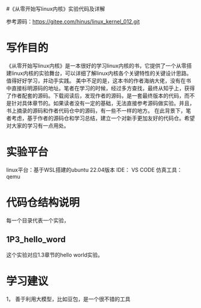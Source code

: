 
#《从零开始写linux内核》实验代码及详解

参考源码：https://gitee.com/hinus/linux_kernel_012.git

# 写作目的


  《从零开始写linux内核》是一本很好的学习linux内核的书，它提供了一个从零搭建linux内核的实验舞台，可以详细了解linux内核各个关键特性的关键设计思路。值得好好学习，并动手实践。
  美中不足的是，这本书的作者海纳大佬，没有在书中直接标明源码的地址。笔者在学习的时候，经过多方查找，最终从知乎上，获得了作者配套的源码。下载阅读后，发现作者的源码，是一套最终版本的代码，而不是针对具体章节的。如果读者没有一定的基础，无法直接参考源码做实验。并且，书上摘录的源码和作者代码仓中的源码，有一些不一样的地方。
  在此背景下，笔者考虑，基于作者的源码仓和学习总结，建立一个对新手更加友好的代码仓。希望对大家的学习有一点用处。

# 实验平台

linux平台：基于WSL搭建的ubuntu 22.04版本
IDE： VS CODE
仿真工具： qemu


# 代码仓结构说明
每一个目录代表一个实验，
 ## 1P3_hello_word
这个实验对应1.3章节的hello world实验。


# 学习建议

1， 善于利用大模型，比如豆包，是一个很不错的工具